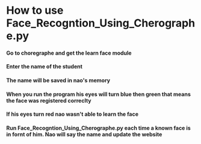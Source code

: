 # How to use Face_Recogntion_Using_Cherographe.py

#### Go to choregraphe and get the learn face module 

#### Enter the name of the student 

#### The name will be saved in nao's memory 

#### When you run the program his eyes will turn blue then green that means the face was registered correclty 

#### If his eyes turn red nao wasn't able to learn the face 

#### Run Face_Recogntion_Using_Cherographe.py each time a known face is in fornt of him. Nao will say the name and update the website 
